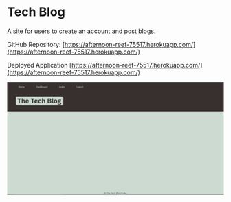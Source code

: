 # Tech Blog

A site for users to create an account and post blogs.

GitHub Repository: [https://afternoon-reef-75517.herokuapp.com/](https://afternoon-reef-75517.herokuapp.com/)

Deployed Application [https://afternoon-reef-75517.herokuapp.com/](https://afternoon-reef-75517.herokuapp.com/)

![screenshot](/assets/screenshot.png)
